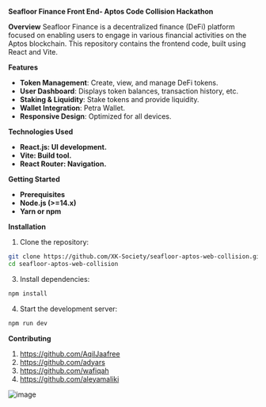 **Seafloor Finance Front End- Aptos Code Collision Hackathon**

**Overview**
Seafloor Finance is a decentralized finance (DeFi) platform focused on enabling users to engage in various financial activities on the Aptos blockchain. This repository contains the frontend code, built using React and Vite.

**Features**
- **Token Management**: Create, view, and manage DeFi tokens.
- **User Dashboard**: Displays token balances, transaction history, etc.
- **Staking & Liquidity**: Stake tokens and provide liquidity.
- **Wallet Integration**: Petra Wallet.
- **Responsive Design**: Optimized for all devices.

**Technologies Used**
- **React.js: UI development.**
- **Vite: Build tool.**
- **React Router: Navigation.**

**Getting Started**
- **Prerequisites**
- **Node.js (>=14.x)**
- **Yarn or npm**

**Installation**
1. Clone the repository:
```bash
git clone https://github.com/XK-Society/seafloor-aptos-web-collision.git
cd seafloor-aptos-web-collision
```

3. Install dependencies:
```bash
npm install
```

4. Start the development server:
```bash
npm run dev
```

**Contributing**
1. https://github.com/AqilJaafree
2. https://github.com/adyars
3. https://github.com/wafiqah
4. https://github.com/aleyamaliki


![image](https://github.com/user-attachments/assets/d202b90b-3409-4d31-b751-03b1ae005912)



